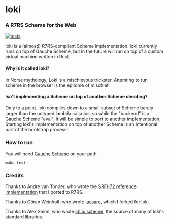 # loki

### A R7RS Scheme for the Web

<a href="https://github.com/rickbutton/loki/actions?query=workflow%3Atests"><img alt="tests" src="https://github.com/rickbutton/loki/workflows/tests/badge.svg"></a>

loki is a (almost!) R7RS-compliant Scheme implementation. loki currently runs on top of Gauche Scheme, but in the future will run on top of a custom virtual machine written in Rust.

#### Why is it called loki?

In Norse mythology, Loki is a mischievous trickster. Attemting to run scheme in the browser is the epitome of mischief.

#### Isn't implementing a Scheme on top of another Scheme cheating?

Only to a point. loki compiles down to a small subset of Scheme barely larger than the untyped lambda calculus, so while the "backend" is a Gauche Scheme "eval", it will be simple to port to another implementation. Starting loki's implementation on top of another Scheme is an intentional part of the bootstrap process!

### How to run

You will need [Gauche Scheme](https://github.com/shirok/Gauche) on your path.

```
make test
```

### Credits

Thanks to André van Tonder, who wrote the [SRFI-72 reference implementation](https://srfi.schemers.org/srfi-72/srfi-72.html) that I ported to R7RS.

Thanks to Göran Weinholt, who wrote [laesare](https://github.com/weinholt/laesare), which I forked for loki.

Thanks to Alex Shinn, who wrote [chibi scheme](https://github.com/ashinn/chibi-scheme), the source of many of loki's standard libraries.
